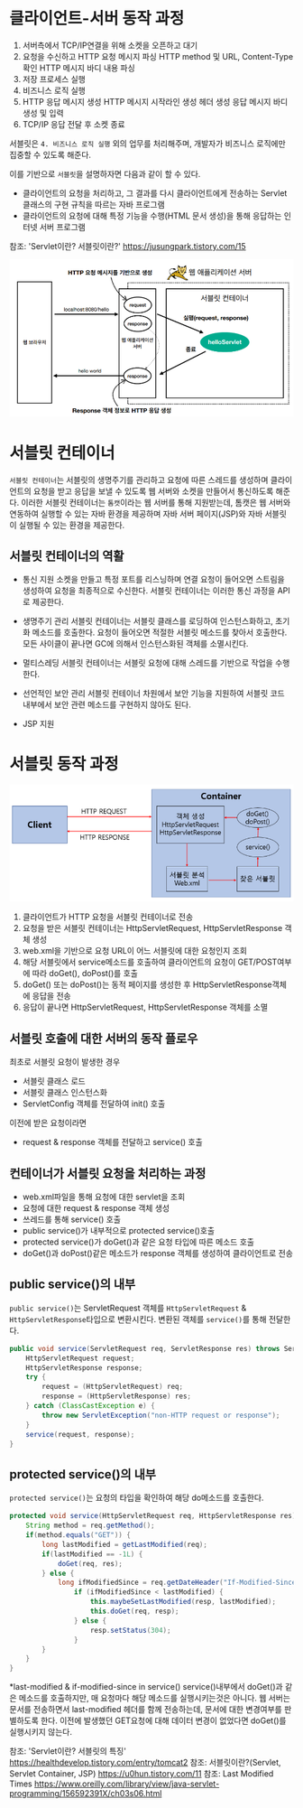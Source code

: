 # 클라이언트-서버 동작 과정

1. 서버측에서 TCP/IP연결을 위해 소켓을 오픈하고 대기
2. 요청을 수신하고 HTTP 요청 메시지 파싱
    HTTP method 및 URL, Content-Type 확인
    HTTP 메시지 바디 내용 파싱
3. 저장 프로세스 실행
4. 비즈니스 로직 실행
5. HTTP 응답 메시지 생성
    HTTP 메시지 시작라인 생성
    헤더 생성
    응답 메시지 바디 생성 및 입력
6. TCP/IP 응답 전달 후 소켓 종료

서블릿은 `4. 비즈니스 로직 실행` 외의 업무를 처리해주며, 개발자가 비즈니스 로직에만 집중할 수 있도록 해준다.

이를 기반으로 `서블릿`을 설명하자면 다음과 같이 할 수 있다.
- 클라이언트의 요청을 처리하고, 그 결과를 다시 클라이언트에게 전송하는 Servlet클래스의 구현 규칙을 따르는 자바 프로그램
- 클라이언트의 요청에 대해 특정 기능을 수행(HTML 문서 생성)을 통해 응답하는 인터넷 서버 프로그램

참조: 'Servlet이란? 서블릿이란?' https://jusungpark.tistory.com/15

<img src="/assets/images/servlet/servlet_process_overview.png">


# 서블릿 컨테이너
`서블릿 컨테이너`는 서블릿의 생명주기를 관리하고 요청에 따른 스레드를 생성하며 클라이언트의 요청을 받고 응답을 보낼 수 있도록 웹 서버와 소켓을 만들어서 통신하도록 해준다.
이러한 서블릿 컨테이너는 `톰캣`이라는 웹 서버를 통해 지원받는데, 톰캣은 웹 서버와 연동하여 실행할 수 있는 자바 환경을 제공하며 자바 서버 페이지(JSP)와 자바 서블릿이 실행될 수 있는 환경을 제공한다.

## 서블릿 컨테이너의 역활
- 통신 지원
    소켓을 만들고 특정 포트를 리스닝하며 연결 요청이 들어오면 스트림을 생성하여 요청을 최종적으로 수신한다. 서블릿 컨테이너는 이러한 통신 과정을 API로 제공한다.

- 생명주기 관리
    서블릿 컨테이너는 서블릿 클래스를 로딩하여 인스턴스화하고, 초기화 메소드를 호출한다. 요청이 들어오면 적절한 서블릿 메소드를 찾아서 호출한다. 모든 사이클이 끝나면 GC에 의해서 인스턴스화된 객체를 소멸시킨다.

- 멀티스레딩
    서블릿 컨테이너는 서블릿 요청에 대해 스레드를 기반으로 작업을 수행한다.

- 선언적인 보안 관리
    서블릿 컨테이너 차원에서 보안 기능을 지원하여 서블릿 코드 내부에서 보안 관련 메소드를 구현하지 않아도 된다.

- JSP 지원


# 서블릿 동작 과정

<img src="/assets/images/servlet/servlet_process.png">

1. 클라이언트가 HTTP 요청을 서블릿 컨테이너로 전송
2. 요청을 받은 서블릿 컨테이너는 HttpServletRequest, HttpServletResponse 객체 생성
3. web.xml을 기반으로 요청 URL이 어느 서블릿에 대한 요청인지 조회
4. 해당 서블릿에서 service메소드를 호출하여 클라이언트의 요청이 GET/POST여부에 따라 doGet(), doPost()를 호출
5. doGet() 또는 doPost()는 동적 페이지를 생성한 후 HttpServletResponse객체에 응답을 전송
6. 응답이 끝나면 HttpServletRequest, HttpServletResponse 객체를 소멸


## 서블릿 호출에 대한 서버의 동작 플로우

최초로 서블릿 요청이 발생한 경우
- 서블릿 클래스 로드
- 서블릿 클래스 인스턴스화
- ServletConfig 객체를 전달하여 init() 호출

이전에 받은 요청이라면
- request & response 객체를 전달하고 service() 호출


## 컨테이너가 서블릿 요청을 처리하는 과정
- web.xml파일을 통해 요청에 대한 servlet을 조회
- 요청에 대한 request & response 객체 생성
- 쓰레드를 통해 service() 호출
- public service()가 내부적으로 protected service()호출
- protected service()가 doGet()과 같은 요청 타입에 따른 메소드 호출
- doGet()과 doPost()같은 메소드가 response 객체를 생성하여 클라이언트로 전송



## public service()의 내부
`public service()`는 ServletRequest 객체를 `HttpServletRequest` & `HttpServletResponse`타입으로 변환시킨다. 변환된 객체를 `service()`를 통해 전달한다.

```JAVA
public void service(ServletRequest req, ServletResponse res) throws ServletException, IOException {
    HttpServletRequest request;
    HttpServletResponse response;
    try {
        request = (HttpServletRequest) req;
        response = (HttpServletResponse) res;
    } catch (ClassCastException e) {
        throw new ServletException("non-HTTP request or response");
    }
    service(request, response);
}
```

## protected service()의 내부
`protected service()`는 요청의 타입을 확인하여 해당 do메소드를 호출한다.
```JAVA
protected void service(HttpServletRequest req, HttpServletResponse res) throws ServletException, IOException {
    String method = req.getMethod();
    if(method.equals("GET")) {
        long lastModified = getLastModified(req);
        if(lastModified == -1L) {
            doGet(req, res);
        } else {
            long ifModifiedSince = req.getDateHeader("If-Modified-Since");
                if (ifModifiedSince < lastModified) {
                    this.maybeSetLastModified(resp, lastModified);
                    this.doGet(req, resp);
                } else {
                    resp.setStatus(304);
                }
        }
    }
}
```

*last-modified & if-modified-since in service()
service()내부에서 doGet()과 같은 메소드를 호출하지만, 매 요청마다 해당 메소드를 실행시키는것은 아니다. 
웹 서버는 문서를 전송하면서 last-modified 헤더를 함께 전송하는데, 문서에 대한 변경여부를 판별하도록 한다. 이전에 발생했던 GET요청에 대해 데이터 변경이 없었다면 doGet()를 실행시키지 않는다.


참조: 'Servlet이란? 서블릿의 특징' https://healthdevelop.tistory.com/entry/tomcat2
참조: 서블릿이란?(Servlet, Servlet Container, JSP) https://u0hun.tistory.com/11
참조: Last Modified Times https://www.oreilly.com/library/view/java-servlet-programming/156592391X/ch03s06.html
